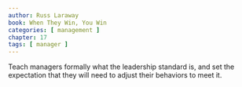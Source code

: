 ```yaml
---
author: Russ Laraway
book: When They Win, You Win
categories: [ management ]
chapter: 17
tags: [ manager ]
---
```

Teach managers formally what the leadership standard is, and set the expectation that they will need to adjust their behaviors to meet it.
